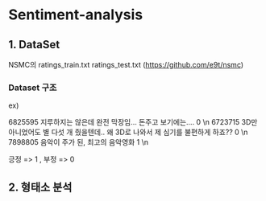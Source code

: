 # Sentiment-analysis

## 1. DataSet 

NSMC의 ratings_train.txt ratings_test.txt (https://github.com/e9t/nsmc)

### Dataset 구조
ex)

6825595	지루하지는 않은데 완전 막장임... 돈주고 보기에는....	0 \n
6723715	3D만 아니었어도 별 다섯 개 줬을텐데.. 왜 3D로 나와서 제 심기를 불편하게 하죠??	0  \n
7898805	음악이 주가 된, 최고의 음악영화	1  \n

긍정 => 1 , 부정 => 0

## 2. 형태소 분석
